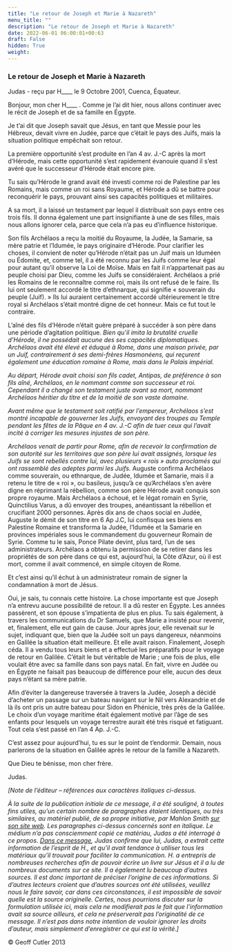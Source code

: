 ```yaml
---
title: "Le retour de Joseph et Marie à Nazareth"
menu_title: ""
description: "Le retour de Joseph et Marie à Nazareth"
date: 2022-06-01 06:00:01+00:63
draft: False
hidden: True
weight:
---
```

### Le retour de Joseph et Marie à Nazareth

Judas - reçu par H____ le 9 Octobre 2001, Cuenca, Équateur.

Bonjour, mon cher H____ . Comme je l’ai dit hier, nous allons continuer avec le récit de Joseph et de sa famille en Égypte.

Je t’ai dit que Joseph savait que Jésus, en tant que Messie pour les Hébreux, devait vivre en Judée, parce que c’était le pays des Juifs, mais la situation politique empêchait son retour.

La première opportunité s’est produite en l’an 4 av. J.-C après la mort d’Hérode, mais cette opportunité s’est rapidement évanouie quand il s’est avéré que le successeur d’Hérode était encore pire.

Tu sais qu’Hérode le grand avait été investi comme roi de Palestine par les Romains, mais comme un roi sans Royaume, et Hérode a dû se battre pour reconquérir le pays, prouvant ainsi ses capacités politiques et militaires.

A sa mort, il a laissé un testament par lequel il distribuait son pays entre ces trois fils. Il donna également une part insignifiante à une de ses filles, mais nous allons ignorer cela, parce que cela n’a pas eu d’influence historique.

Son fils Archélaos a reçu la moitié du Royaume, la Judée, la Samarie, sa mère patrie et l’Idumée, le pays originaire d’Hérode. Pour clarifier les choses, il convient de noter qu’Hérode n’était pas un Juif mais un Iduméen ou Édomite, et, comme tel, il a été reconnu par les Juifs comme leur égal pour autant qu’il observe la Loi de Moïse. Mais en fait il n’appartenait pas au peuple choisi par Dieu, comme les Juifs se considéraient. Archélaos a prié les Romains de le reconnaître comme roi, mais ils ont refusé de le faire. Ils lui ont seulement accordé le titre d’ethnarque, qui signifie « souverain du peuple (Juif). » Ils lui auraient certainement accordé ultérieurement le titre royal si Archélaos s’était montré digne de cet honneur. Mais ce fut tout le contraire.

L’aîné des fils d’Hérode n’était guère préparé à succéder à son père dans une période d’agitation politique. *Bien qu’il imita la brutalité cruelle d’Hérode, il ne possédait aucune des ses capacités diplomatiques. Archélaos avait été élevé et éduqué à Rome, dans une maison privée, par un Juif, contrairement à ses demi-frères Hasmonéens, qui reçurent également une éducation romaine à Rome, mais dans le Palais impérial.*

*Au départ, Hérode avait choisi son fils cadet, Antipas, de préférence à son fils aîné, Archélaos, en le nommant comme son successeur et roi. Cependant il a changé son testament juste avant sa mort, nommant Archélaos héritier du titre et de la moitié de son vaste domaine.*

*Avant même que le testament soit ratifié par l’empereur, Archélaos s’est montré incapable de gouverner les Juifs, envoyant des troupes au Temple pendant les fêtes de la Pâque en 4 av. J.-C afin de tuer ceux qui l’avait incité à corriger les mesures injustes de son père.*

*Archélaos venait de partir pour Rome, afin de recevoir la confirmation de son autorité sur les territoires que son père lui avait assignés, lorsque les Juifs se sont rebellés contre lui, avec plusieurs « rois » auto proclamés qui ont rassemblé des adeptes parmi les Juifs.* Auguste confirma Archélaos comme souverain, ou ethnarque, de Judée, Idumée et Samarie, mais il a retenu le titre de « roi », ou basileus, jusqu’à ce qu’Archélaos s’en avère digne en réprimant la rébellion, comme son père Hérode avait conquis son propre royaume. Mais Archélaos a échoué, et le légat romain en Syrie, Quinctilius Varus, a dû envoyer des troupes, anéantissant la rébellion et crucifiant 2000 personnes. Après dix ans de chaos social en Judée, Auguste le démit de son titre en 6 Ap J.C, lui  confisqua ses biens en Palestine Romaine et transforma la Judée, l’Idumée et la Samarie en provinces impériales sous le commandement du gouverneur Romain de Syrie. Comme tu le sais, Ponce Pilate devint, plus tard, l’un de ses administrateurs. Archélaos a obtenu la permission de se retirer dans les propriétés de son père dans ce qui est, aujourd’hui, la Côte d’Azur, où il est mort, comme il avait commencé, en simple citoyen de Rome.

Et c’est ainsi qu’il échut à un administrateur romain de signer la condamnation à mort de Jésus.

Oui, je sais, tu connais cette histoire. La chose importante est que Joseph n’a entrevu aucune possibilité de retour. Il a dû rester en Égypte. Les années passèrent, et son épouse s’impatienta de plus en plus. Tu sais également, à travers les communications du Dr Samuels, que Marie a insisté pour revenir, et, finalement, elle eut gain de cause. Jour après jour, elle revenait sur le sujet, indiquant que, bien que la Judée soit  un pays dangereux, néanmoins en Galilée la situation était meilleure. Et elle avait raison. Finalement, Joseph céda. Il a vendu tous leurs biens et a effectué les préparatifs pour le voyage de retour en Galilée. C’était le but véritable de Marie ; une fois de plus, elle voulait être avec sa famille dans son pays natal. En fait, vivre en Judée ou en Égypte ne faisait pas beaucoup de différence pour elle, aucun des deux pays n’étant sa mère patrie.

Afin d’éviter la dangereuse traversée à travers la Judée, Joseph a décidé d’acheter un passage sur un bateau navigant sur le Nil vers Alexandrie et de là ils ont pris un autre bateau pour Sidon en Phénicie, très près de la Galilée. Le choix d’un voyage maritime était également motivé par l’âge de ses enfants pour lesquels un voyage terrestre aurait été très risqué et fatiguant. Tout cela s’est passé en l’an 4 Ap. J.-C.

C’est assez pour aujourd’hui, tu es sur le point de t’endormir. Demain, nous parlerons de la situation en Galilée après le retour de la famille à Nazareth.

Que Dieu te bénisse, mon cher frère.

Judas.

*[Note de l’éditeur – références aux caractères italiques ci-dessus.*

*À la suite de la publication initiale de ce message, il a été souligné, à toutes fins utiles, qu’un certain nombre de paragraphes étaient identiques, ou très similaires, au matériel publié, de sa propre initiative, par Mahlon Smith [sur son site web](https://virtualreligion.net/iho/herod2.html). Les paragraphes ci-dessus concernés sont en italique. Le médium n’a pas consciemment copié ce matériau, Judas a été interrogé à ce propos. [Dans ce message](/fr-contemporary-messages/fr-contemporary-messages-by-date-order/fr-contemporary-messages-2001/fr-2001-11-30-1-hr-judas/), Judas confirme que lui, Judas, a extrait cette information de l’esprit de H., et qu’il avait tendance à utiliser tous les matériaux qu’il trouvait pour faciliter la communication. H. a entrepris de nombreuses recherches afin de pouvoir écrire un livre sur Jésus et il a lu de nombreux documents sur ce site. Il a également lu beaucoup d’autres sources. Il est donc important de préciser l’origine de ces informations. Si d’autres lecteurs croient que d’autres sources ont été utilisées, veuillez nous le faire savoir, car dans ces circonstances, il est impossible de savoir quelle est la source originelle. Certes, nous pourrions discuter sur la formulation utilisée ici, mais cela ne modifierait pas le fait que l’information avait sa source ailleurs, et cela ne préserverait pas l’originalité de ce message. Il n’est pas dans notre intention de vouloir ignorer les droits d’auteur, mais simplement d’enregistrer ce qui est la vérité.]*

© Geoff Cutler 2013